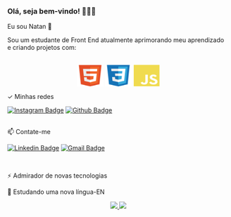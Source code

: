 ### Olá, seja bem-vindo! 🧑🏽‍💻

Eu sou Natan 👏

Sou um estudante de Front End atualmente aprimorando meu aprendizado e criando projetos com:    

<div align="center"><br>
    <img align="center" alt="Natan-HTML" height="50" width="60" src="https://raw.githubusercontent.com/devicons/devicon/master/icons/html5/html5-original.svg">
    <img align="center" alt="Natan-CSS" height="50" width="60" src="https://raw.githubusercontent.com/devicons/devicon/master/icons/css3/css3-original.svg">  
    <img align="center" alt="Natan-Js" height="50" width="60" src="https://raw.githubusercontent.com/devicons/devicon/master/icons/javascript/javascript-plain.svg">

</div>

✓ Minhas redes
<br>
      <div>
      [![Instagram Badge](https://img.shields.io/badge/-Instagram-C13584?style=flat-square&labelColor=C13584&logo=instagram&logoColor=white&link=https://www.instagram.com/)](https://www.instagram.com/natan.moura/)
      [![Github Badge](https://img.shields.io/badge/-Github-000?style=flat-square&logo=Github&logoColor=white&link=https://github.com/lucasgdb)](https://github.com/NatanMendesDF)
    </div>
<br>
      
📫 Contate-me
<br>
    <div>
    [![Linkedin Badge](https://img.shields.io/badge/-LinkedIn-blue?style=flat-square&logo=Linkedin&logoColor=white&link=https://www.linkedin.com/in/natanielmoura/)](https://www.linkedin.com/in/natanielmendes)
    [![Gmail Badge](https://img.shields.io/badge/-Gmail-c14438?style=flat-square&logo=Gmail&logoColor=white&link=mailto:natan.moura17@gmail.com)](mailto:natan.moura17@gmail.com)
  </div>
<br>
      
⚡ Admirador de novas tecnologias
  
🚀 Estudando uma nova língua-EN


<div align="center">
  <a href="https://github.com/NatanMendesDf">
  <img height="180em" src="https://github-readme-stats.vercel.app/api?username=NatanMendesDF&show_icons=true&theme=transparent)"/>
  <img height="180em" src="https://github-readme-stats.vercel.app/api/top-langs/?username=NatanMendesDF&layout=compact&langs_count=7&theme=red"/>
</div>
  

<!--  

**NatanMendesDF/NatanMendesDF** is a ✨ _special_ ✨ repository because its `README.md` (this file) appears on your GitHub profile.

Here are some ideas to get you started:

- 🔭 I’m currently working on ...
- 🌱 I’m currently learning ...
- 👯 I’m looking to collaborate on ...
- 🤔 I’m looking for help with ...
- 💬 Ask me about ...
- 📫 How to reach me: ...
- 😄 Pronouns: ...
- ⚡ Fun fact: ...
-->
